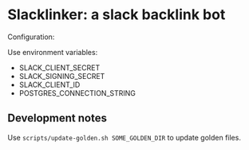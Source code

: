 # Slacklinker: a slack backlink bot

Configuration:

Use environment variables:

- SLACK_CLIENT_SECRET
- SLACK_SIGNING_SECRET
- SLACK_CLIENT_ID
- POSTGRES_CONNECTION_STRING

## Development notes

Use `scripts/update-golden.sh SOME_GOLDEN_DIR` to update golden files.
